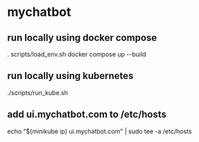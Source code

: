 # mychatbot

## run locally using docker compose

. scripts/load_env.sh
docker compose up --build

## run locally using kubernetes

./scripts/run_kube.sh

## add ui.mychatbot.com to /etc/hosts

echo "$(minikube ip) ui.mychatbot.com" | sudo tee -a /etc/hosts